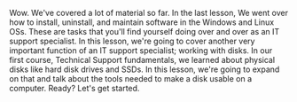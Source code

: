 Wow. We've covered a lot of material so far. In the last lesson, We went over
how to install, uninstall, and maintain software in the Windows and Linux OSs.
These are tasks that you'll find yourself doing over and over as an IT support
specialist. In this lesson, we're going to cover another very important function
of an IT support specialist; working with disks. In our first course, Technical
Support fundamentals, we learned about physical disks like hard disk drives and
SSDs. In this lesson, we're going to expand on that and talk about the tools
needed to make a disk usable on a computer. Ready? Let's get started.